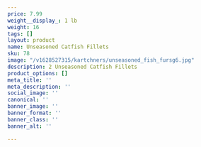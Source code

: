 ```yaml
---
price: 7.99
weight__display_: 1 lb
weight: 16
tags: []
layout: product
name: Unseasoned Catfish Fillets
sku: 78
image: "/v1628527315/kartchners/unseasoned_fish_fursg6.jpg"
description: 2 Unseasoned Catfish Fillets
product_options: []
meta_title: ''
meta_description: ''
social_image: ''
canonical: ''
banner_image: ''
banner_format: ''
banner_class: ''
banner_alt: ''

---
```

